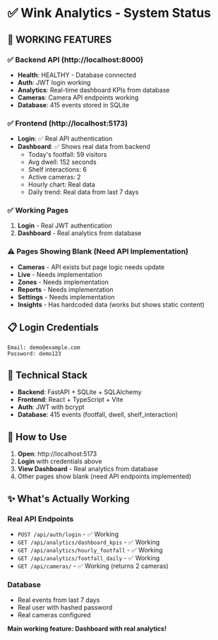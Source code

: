 # ✅ Wink Analytics - System Status

## 🎯 WORKING FEATURES

### ✅ Backend API (http://localhost:8000)
- **Health**: HEALTHY - Database connected
- **Auth**: JWT login working
- **Analytics**: Real-time dashboard KPIs from database
- **Cameras**: Camera API endpoints working
- **Database**: 415 events stored in SQLite

### ✅ Frontend (http://localhost:5173)
- **Login**: ✅ Real API authentication
- **Dashboard**: ✅ Shows real data from backend
  - Today's footfall: 59 visitors
  - Avg dwell: 152 seconds
  - Shelf interactions: 6
  - Active cameras: 2
  - Hourly chart: Real data
  - Daily trend: Real data from last 7 days

### ✅ Working Pages
1. **Login** - Real JWT authentication
2. **Dashboard** - Real analytics from database

### ⚠️ Pages Showing Blank (Need API Implementation)
- **Cameras** - API exists but page logic needs update
- **Live** - Needs implementation
- **Zones** - Needs implementation  
- **Reports** - Needs implementation
- **Settings** - Needs implementation
- **Insights** - Has hardcoded data (works but shows static content)

## 📋 Login Credentials
```
Email: demo@example.com
Password: demo123
```

## 🔧 Technical Stack
- **Backend**: FastAPI + SQLite + SQLAlchemy
- **Frontend**: React + TypeScript + Vite
- **Auth**: JWT with bcrypt
- **Database**: 415 events (footfall, dwell, shelf_interaction)

## 🚀 How to Use

1. **Open**: http://localhost:5173
2. **Login** with credentials above
3. **View Dashboard** - Real analytics from database
4. Other pages show blank (need API endpoints implemented)

## ✨ What's Actually Working

### Real API Endpoints
- `POST /api/auth/login` - ✅ Working
- `GET /api/analytics/dashboard_kpis` - ✅ Working
- `GET /api/analytics/hourly_footfall` - ✅ Working
- `GET /api/analytics/footfall_daily` - ✅ Working
- `GET /api/cameras/` - ✅ Working (returns 2 cameras)

### Database
- Real events from last 7 days
- Real user with hashed password
- Real cameras configured

**Main working feature: Dashboard with real analytics!**
